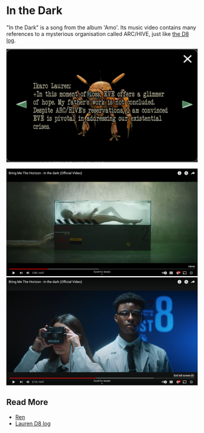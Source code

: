 # In the Dark

"In the Dark" is a song from the album 'Amo'. Its music video contains many references to a mysterious 
organisation called ARC/HIVE, just like [the D8 log](../files/lauren_d8_log).

![arc-hive-arg.png](../../Resources/music/amo/arc-hive-arg.png)

![arc_hive_corporation.png](../../Resources/music/amo/inthedark/arc_hive_corporation.png)
![arc_hive_corporation2.png](../../Resources/music/amo/inthedark/arc_hive_corporation2.png)

## Read More

- [Ren](../characters/ren)
- [Lauren D8 log](../files/lauren_d8_log)